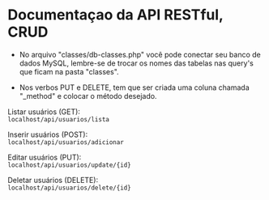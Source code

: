 # Documentaçao da API RESTful, CRUD

- No arquivo "classes/db-classes.php" você pode conectar seu banco de dados MySQL, lembre-se de trocar os nomes das tabelas nas query's que ficam na pasta "classes".

- Nos verbos PUT e DELETE, tem que ser criada uma coluna chamada "_method" e colocar o método desejado.

Listar usuários (GET):
<br>
`localhost/api/usuarios/lista`

Inserir usuários (POST):
<br>
`localhost/api/usuarios/adicionar`

Editar usuários (PUT):
<br>
`localhost/api/usuarios/update/{id}`

Deletar usuários (DELETE):
<br>
`localhost/api/usuarios/delete/{id}`
